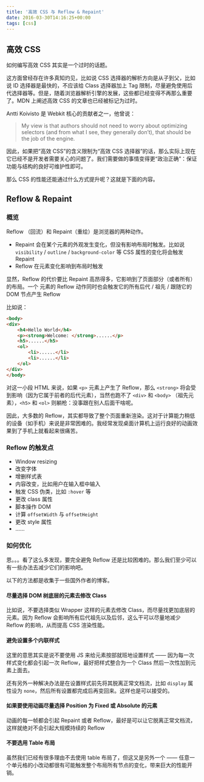 ```yaml
---
title: '高效 CSS 与 Reflow & Repaint'
date: 2016-03-30T14:16:25+00:00
tags: [css]
---
```


## 高效 CSS

如何编写高效 CSS 其实是一个过时的话题。

这方面曾经存在许多真知灼见，比如说 CSS 选择器的解析方向是从子到父，比如说 ID 选择器是最快的，不应该给 Class 选择器加上 Tag 限制，尽量避免使用后代选择器等。但是，随着浏览器解析引擎的发展，这些都已经变得不再那么重要了。MDN 上阐述高效 CSS 的文章也已经被标记为过时。

Antti Koivisto 是 Webkit 核心的贡献者之一，他曾说：

> My view is that authors should not need to worry about optimizing selectors (and from what I see, they generally don’t), that should be the job of the engine.

因此，如果把“高效 CSS”的含义限制为“高效 CSS 选择器”的话，那么实际上现在它已经不是开发者需要关心的问题了。我们需要做的事情变得更“政治正确”：保证功能与结构的良好可维护性即可。

那么 CSS 的性能还能通过什么方式提升呢？这就是下面的内容。

<!-- more -->

## Reflow & Repaint

### 概览

Reflow （回流）和 Repaint（重绘）是浏览器的两种动作。

  * Repaint 会在某个元素的外观发生变化，但没有影响布局时触发。比如说 `visibility`  / `outline`  / `background-color`  等 CSS 属性的变化将会触发 Repaint
  * Reflow 在元素变化影响到布局时触发

显然，Reflow 的代价要比 Repaint 高昂得多，它影响到了页面部分（或者所有）的布局。一个 元素的 Reflow 动作同时也会触发它的所有后代 / 祖先 / 跟随它的 DOM 节点产生 Reflow

比如说：

```html
<body>
<div>
	<h4>Hello World</h4>
	<p><strong>Welcome: </strong>......</p>
	<h5>......</h5>
	<ol>
		<li>......</li>
		<li>......</li>
	</ol>
</div>
</body>
```

对这一小段 HTML 来说，如果 `<p>` 元素上产生了 Reflow，那么 `<strong>` 将会受到影响（因为它属于前者的后代元素），当然也跑不了 `<div>` 和 `<body>` （祖先元素），`<h5>` 和 `<ol>` 则躺枪：没事跟在别人后面干啥呢。

因此，大多数的 Reflow，其实都导致了整个页面重新渲染。这对于计算能力稍低的设备（如手机）来说是非常困难的。我经常发现桌面计算机上运行良好的动画效果到了手机上就看起来很痛苦。

### Reflow 的触发点

  * Window resizing
  * 改变字体
  * 增删样式表
  * 内容改变，比如用户在输入框中输入
  * 触发 CSS 伪类，比如 `:hover`  等
  * 更改 class 属性
  * 脚本操作 DOM
  * 计算 `offsetWidth` 与 `offsetHeight`
  * 更改 style 属性
  * ……

### 如何优化

恩。。。看了这么多发现，要完全避免 Reflow 还是比较困难的。那么我们至少可以有一些办法去减少它们的影响吧。

以下的方法都是收集于一些国外作者的博客。

#### 尽量选择 DOM 树底层的元素去修改 Class

比如说，不要选择类似 Wrapper 这样的元素去修改 Class，而尽量找更加底层的元素。因为 Reflow 会影响所有后代祖先以及后邻，这么干可以尽量地减少 Reflow 的影响，从而提高 CSS 渲染性能。

#### 避免设置多个内联样式

这里的意思其实是说不要使用 JS 来给元素按部就班地设置样式 —— 因为每一次样式变化都会引起一次 Reflow，最好把样式整合为一个 Class 然后一次性加到元素上面去。

还有另外一种解决办法是在设置样式前先将其脱离正常文档流，比如 `display` 属性设为 `none`，然后所有设置都完成后再变回来。这样也是可以接受的。

#### 如果要使用动画尽量选择 Position 为 Fixed 或 Absolute 的元素

动画的每一帧都会引起 Repaint 或者 Reflow，最好是可以让它脱离正常文档流，这样就绝对不会引起大规模持续的 Reflow

#### 不要选用 Table 布局

虽然我们已经有很多理由不去使用 table 布局了，但这又是另外一个 —— 任意一个单元格的小改动都很有可能触发整个布局所有节点的变化，带来巨大的性能开销。

&nbsp;
